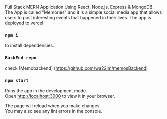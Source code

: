 Full Stack MERN Application  Using React, Node.js, Express & MongoDB. The App is called "Memories" and it is a simple social media app that allows users to post interesting events that happened in their lives.
The app is deployed to vercel

### `npm i`

to install dependencies. 
### `BackEnd repo`
check [Memobackend] (https://github.com/wa22im/memosBackend)

### `npm start`

Runs the app in the development mode.\
Open [http://localhost:3000](http://localhost:3000) to view it in your browser.

The page will reload when you make changes.\
You may also see any lint errors in the console.

